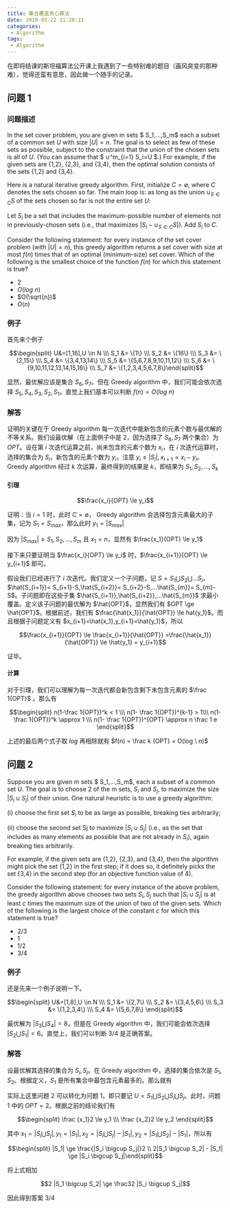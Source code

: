 ```yaml
---
title: 集合覆盖贪心算法
date: 2018-03-22 11:28:11
categories:
 - Algorithm
tags:
 - Algorithm
---
```


在即将结课的斯坦福算法公开课上我遇到了一些特别难的题目（画风突变的那种难），觉得还蛮有意思，因此做一个随手的记录。

<!--more-->

## 问题 1

### 问题描述

In the set cover problem, you are given m sets $ S_1,...,S_m$ each a subset of a common set $U$ with size $|U|=n$. The goal is to select as few of these sets as possible, subject to the constraint that the union of the chosen sets is all of $U$. (You can assume that $ ∪^m_{i=1} S_i=U $.) For example, if the given sets are {1,2}, {2,3}, and {3,4}, then the optimal solution consists of the sets {1,2} and {3,4}.

Here is a natural iterative greedy algorithm. First, initialize $C=\emptyset$, where $C$ denotes the sets chosen so far. The main loop is: as long as the union $∪_{S \in C}S$ of the sets chosen so far is not the entire set $U$:

Let $S_i$ be a set that includes the maximum-possible number of elements not in previously-chosen sets (i.e., that maximizes $|S_i−∪_{S \in C}S|$).
Add $S_i$ to $C$.

Consider the following statement: for every instance of the set cover problem (with $|U|=n$), this greedy algorithm returns a set cover with size at most $f(n)$ times that of an optimal (minimum-size) set cover. Which of the following is the smallest choice of the function $f(n)$ for which this statement is true?

* 2
* $O(log \ n)$
* $O(\sqrt{n})$
* $O(n)$

### 例子

首先来个例子

$$\begin{split} U&=[1,16],U \in N \\\ 
S_1 &= \{1\} \\\
S_2 &= \{16\} \\\
S_3 &= \{2,15\} \\\
S_4 &= \{3,4,13,14\} \\\
S_5 &= \{5,6,7,8,9,10,11,12\} \\\
S_6 &= \{9,10,11,12,13,14,15,16\} \\\
S_7 &= \{1,2,3,4,5,6,7,8\}\end{split}$$

显然，最优解应该是集合 $S_6,S_7$。但在 Greedy algorithm 中，我们可能会依次选择 $S_5,S_4,S_3,S_2,S_1$。直觉上我们基本可以判断 $f(n)=O(log \ n)$

### 解答

证明的关键在于 Greedy algorithm 每一次迭代中能新包含的元素个数与最优解的不等关系。我们设最优解（在上面例子中是 2，因为选择了 $S_6,S_7$ 两个集合）为 $OPT$。设在第 $i$ 次迭代运算之前，尚未包含的元素个数为 $x_i$，在 $i$ 次迭代运算时，选择的集合为 $S_i$，新包含的元素个数为 $y_i$，注意 $y_i \le |S_i|,x_{i+1}=x_i-y_i$。Greedy algorithm 经过 $k$ 次运算，最终得到的结果是 $k$，即结果为 ${S_1,S_2,...,S_k}$

#### 引理

$$\frac{x_i}{OPT} \le y_i$$

证明：当 $i=1$ 时，此时 $C=\emptyset$， Greedy algorithm 会选择包含元素最大的子集，记为 $S_1=S_{max}$，那么此时 $y_1=|S_{max}|$

因为 $|S_{max}| \ge S_1,S_2,...,S_m$ 且 $x_1=n$，显然有 $\frac{x_1}{OPT} \le y_1$

接下来只要证明当 $\frac{x_i}{OPT} \le y_i$ 时，$\frac{x_{i+1}}{OPT} \le y_{i+1}$ 即可。

假设我们已经进行了 $i$ 次迭代。我们定义一个子问题，记 $S = S_1 \bigcup S_2 \bigcup ...S_i$，$\hat{S_{i+1}}= S_{i+1}-S,\hat{S_{i+2}}= S_{i+2}-S,...\hat{S_{m}}= S_{m}-S$。子问题即在这些子集 $\hat{S_{i+1}},\hat{S_{i+2}},...\hat{S_{m}}$ 求最小覆盖。定义该子问题的最优解为 $\hat{OPT}$，显然我们有 $OPT \ge \hat{OPT}$。根据前述，我们有 $\frac{\hat{x_1}}{\hat{OPT}} \le hat{y_1}$。而且根据子问题定义有 $x_{i+1}=\hat{x_1},y_{i+1}=\hat{y_1}$，所以

$$\frac{x_{i+1}}{OPT} \le \frac{x_{i+1}}{\hat{OPT}} =\frac{\hat{x_1}}{\hat{OPT}} \le \hat{y_1} = y_{i+1}$$

证毕。

#### 计算

对于引理，我们可以理解为每一次迭代都会新包含剩下未包含元素的 $\frac 1{OPT}$ 。那么有

$$\begin{split} n(1-\frac 1{OPT})^k < 1 \\\
n(1- \frac 1{OPT})^{k-1} > 1\\\
n(1-\frac 1{OPT})^k \approx 1 \\\
n(1- \frac 1{OPT})^{OPT} \approx n \frac 1 e \end{split}$$

上述的最后两个式子取 $log$ 再相除就有 $f(n) = \frac k {OPT} = O(log \ n)$

## 问题 2

Suppose you are given m sets $ S_1,...,S_m$, each a subset of a common set $U$. The goal is to choose 2 of the m sets, $S_i$ and $S_j$, to maximize the size $|S_i∪S_j|$ of their union. One natural heuristic is to use a greedy algorithm:

 (i) choose the first set $S_i$ to be as large as possible, breaking ties arbitrarily; 
 
 (ii) choose the second set Sj to maximize $|S_i∪S_j|$ (i.e., as the set that includes as many elements as possible that are not already in $S_i$), again breaking ties arbitrarily. 
 
 For example, if the given sets are {1,2}, {2,3}, and {3,4}, then the algorithm might pick the set {1,2} in the first step; if it does so, it definitely picks the set {3,4} in the second step (for an objective function value of 4).

Consider the following statement: for every instance of the above problem, the greedy algorithm above chooses two sets $S_i,S_j$ such that $|S_i∪S_j|$ is at least $c$ times the maximum size of the union of two of the given sets. Which of the following is the largest choice of the constant $c$ for which this statement is true?

* 2/3
* 1
* 1/2
* 3/4

### 例子

还是先来一个例子说明一下。

$$\begin{split} U&=[1,8],U \in N \\\ 
S_1 &= \{2,7\} \\\
S_2 &= \{3,4,5,6\} \\\
S_3 &= \{1,2,3,4\} \\\
S_4 &= \{5,6,7,8\} \end{split}$$

最优解为 $|S_3 \bigcup S_4|=8$，但是在 Greedy algorithm 中，我们可能会依次选择 $|S_2 \bigcup S_1|=6$。直觉上，我们可以判断 3/4 是正确答案。

### 解答

设最优解其选择的集合为 $S_i,S_j$。在 Greedy algorithm 中，选择的集合依次是 $S_1,S_2$。根据定义，$S_1$ 是所有集合中最包含元素最多的。那么就有

实际上这里问题 2 可以转化为问题 1。即只要记 $U = S_1 \bigcup S_2 \bigcup S_i \bigcup S_j$。此时，问题 1 中的 $OPT=2$。根据之前的结论我们有

$$\begin{split} \frac {x_1}2 \le y_1 \\\
  \frac {x_2}2 \le y_2 \end{split}$$
  
  其中 $x_1 = |S_i \bigcup S_j|,y_1 = |S_1|,x_2 = |S_i \bigcup S_j|-|S_1|,y_2=|S_1 \bigcup S_2| - |S_1|$，所以有
  
  $$\begin{split} |S_1| \ge \frac{|S_i \bigcup S_j|}2 \\
   2|S_1 \bigcup S_2| - |S_1| \ge |S_i \bigcup S_j|\end{split}$$
  
  将上式相加
  
  $$2 |S_1 \bigcup S_2| \ge \frac32 |S_i \bigcup S_j|$$
  
  因此得到答案 3/4



